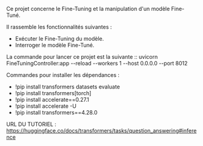 Ce projet concerne le Fine-Tuning et la manipulation d'un modèle Fine-Tuné.


Il rassemble les fonctionnalités suivantes :
* Exécuter le Fine-Tuning du modèle.
* Interroger le modèle Fine-Tuné.


La commande pour lancer ce projet est la suivante ::
uvicorn FineTuningController:app --reload --workers 1 --host 0.0.0.0 --port 8012


Commandes pour installer les dépendances :
* !pip install transformers datasets evaluate
* !pip install transformers[torch]
* !pip install accelerate==0.27.1
* !pip install accelerate -U
* !pip install transformers==4.28.0


URL DU TUTORIEL :
https://huggingface.co/docs/transformers/tasks/question_answering#inference

